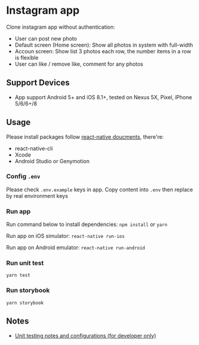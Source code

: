 # Instagram app

Clone instagram app without authentication:

* User can post new photo
* Default screen (Home screen): Show all photos in system with full-width
* Accoun screen: Show list 3 photos each row, the number items in a row is flexible
* User can like / remove like, comment for any photos

## Support Devices

* App support Android 5+ and iOS 8.1+, tested on Nexus 5X, Pixel, iPhone 5/6/6+/8

## Usage

Please install packages follow
[react-native doucments](https://facebook.github.io/react-native/docs/getting-started.html), there're:

* react-native-cli
* Xcode
* Android Studio or Genymotion

### Config `.env`

Please check `.env.example` keys in app. Copy content into `.env` then replace by real environment keys

### Run app

Run command below to install dependencies: `npm install` or `yarn`

Run app on iOS simulator: `react-native run-ios`

Run app on Android emulator: `react-native run-android`

### Run unit test

```
yarn test
```

### Run storybook

```
yarn storybook
```

## Notes

* [Unit testing notes and configurations (for developer only)](notes/unit-testing.md)
